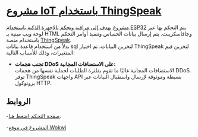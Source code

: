 # [مشروع IoT باستخدام ThingSpeak](https://al-nahari.github.io/IOT-LED/)

[مشروع يهدف إلى مراقبة وتحكم بالاجهزة الذكية باستخدام ESP32](https://wokwi.com/projects/422083929675125761/)
 يتم التحكم بها عبر لوحة ويب مبنية بـ HTML وجافاسكريبت. يتم إرسال بيانات الحساس وتنفيذ أوامر التحكم باستخدام منصة [ThingSpeak](https://thingspeak.mathworks.com/).  
بدلاً من استخدام قاعدة بيانات sql لتخزين البيانات، تم اختيار ThingSpeak لتخزين قيم المتغيرات، وذلك للأسباب التالية:
- **تجنب هجمات DDoS على الاستضافات المجانية:**  
  الاستضافات المجانية غالبًا ما تقوم بفلترة الطلبات لحماية نفسها من هجمات DDoS.
  توفر ThingSpeak واجهات API بسيطة وموثوقة لإرسال واستقبال البيانات عبر بروتوكول HTTP.


## الروابط

-[صفحة التحكم اضغط هنا](https://al-nahari.github.io/IOT-LED/).

-[المشروع في موقع Wokwi](https://wokwi.com/projects/422083929675125761/)

